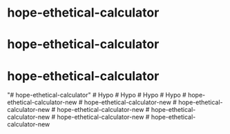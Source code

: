 # hope-ethetical-calculator
# hope-ethetical-calculator
# hope-ethetical-calculator
"# hope-ethetical-calculator" 
#   H y p o  
 #   H y p o  
 #   H y p o  
 #   H y p o  
 #   h o p e - e t h e t i c a l - c a l c u l a t o r - n e w  
 #   h o p e - e t h e t i c a l - c a l c u l a t o r - n e w  
 #   h o p e - e t h e t i c a l - c a l c u l a t o r - n e w  
 #   h o p e - e t h e t i c a l - c a l c u l a t o r - n e w  
 #   h o p e - e t h e t i c a l - c a l c u l a t o r - n e w  
 #   h o p e - e t h e t i c a l - c a l c u l a t o r - n e w  
 #   h o p e - e t h e t i c a l - c a l c u l a t o r - n e w  
 